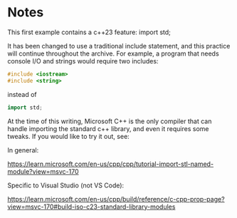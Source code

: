 # Notes

This first example contains a c++23 feature: import std;

It has been changed to use a traditional include statement, and this practice will continue throughout the archive.  For example, a program that needs console I/O and strings would require two includes:

```c++
#include <iostream>
#include <string>
```
instead of
```c++
import std;
```

At the time of this writing, Microsoft C++ is the only compiler that can handle importing the standard c++ library, and even it requires some tweaks.  If you would like to try it out, see:

In general:

https://learn.microsoft.com/en-us/cpp/cpp/tutorial-import-stl-named-module?view=msvc-170

Specific to Visual Studio (not VS Code):

https://learn.microsoft.com/en-us/cpp/build/reference/c-cpp-prop-page?view=msvc-170#build-iso-c23-standard-library-modules
